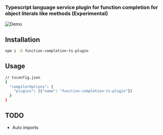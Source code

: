 ### Typescript language service plugin for function completion for object literals like methods (Experimental)

![Demo](./demo.gif)

## Installation

```sh
npm i -D function-completion-ts-plugin
```

## Usage

```sh
// tsconfig.json
{
  "compilerOptions": {
    "plugins": [{"name": "function-completion-ts-plugin"}]
  }
}
```

## TODO

- Auto imports
